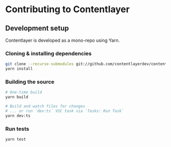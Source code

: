 # Contributing to Contentlayer

## Development setup

Contentlayer is developed as a mono-repo using Yarn.

### Cloning & installing dependencies

```sh
git clone --recurse-submodules git://github.com/contentlayerdev/contentlayer.git
yarn install
```

### Building the source

```sh
# One-time build
yarn build

# Build and watch files for changes
# ... or run `dev:ts` VSC task via `Tasks: Run Task`
yarn dev:ts
```

### Run tests

```sh
yarn test
```
